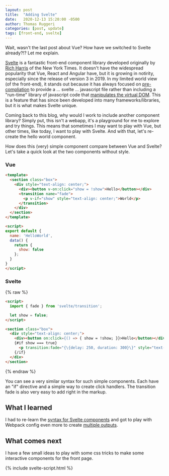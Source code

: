 ```yaml
---
layout: post
title:  "Adding Svelte"
date:   2020-12-13 15:20:00 -0500
author: Thomas Ruggeri
categories: [post, update]
tags: [front-end, svelte]
---
```


Wait, wasn't the last post about Vue? How have we switched to Svelte already?!? Let me explain.

[Svelte](https://svelte.dev/) is a fantastic front-end component library developed originally by [Rich Harris](https://github.com/Rich-Harris) of the New York Times. It doesn't have the widespread popularity that Vue, React and Angular have, but it is growing in notirity, especially since the release of version 3 in 2019. In my limited world view (of the front-end), it stands out because it has always focused on [pre-compliation](https://svelte.dev/blog/frameworks-without-the-framework) to provide a ... svelte ... javascript file rather than including a "run-time" library of javascript code that [manipulates the virtual DOM](https://svelte.dev/blog/virtual-dom-is-pure-overhead). This is a feature that has since been developed into many frameworks/libraries, but it is what makes Svelte unique.

Coming back to this blog, why would I work to include another component library? Simply put, this isn't a webapp, it's a playground for me to explore and try things. This means that sometimes I may want to play with Vue, but other times, like today, I want to play with Svelte. And with that, let's re-create the hello world component.

<div id="svelte_hello_world"></div>

How does this (very) simple component compare between Vue and Svelte? Let's take a quick look at the two components without style.

### Vue

```html
<template>
  <section class="box">
    <div style="text-align: center;">
      <div><button v-on:click="show = !show">Hello</button></div>
      <transition name="fade">
        <p v-if="show" style="text-align: center;">World</p>
      </transition>
    </div>
  </section>
</template>

<script>
export default {
  name: 'HelloWorld',
  data() {
    return {
      show: false
    };
  }
}
</script>
```

### Svelte

{% raw %}

```html
<script>
  import { fade } from 'svelte/transition';

  let show = false;
</script>

<section class="box">
  <div style="text-align: center;">
    <div><button on:click={() => { show = !show; }}>Hello</button></div>
    {#if show === true}
      <p transition:fade="{\{delay: 250, duration: 300}\}" style="text-align: center;">World</p>
    {/if}
  </div>
</section>
```

{% endraw %}

You can see a very similar syntax for such simple components. Each have an "if" directive and a simple way to create click handlers. The transition fade is also very easy to add right in the markup.

## What I learned

I had to re-learn the [syntax for Svelte components](https://svelte.dev/docs#Template_syntax) and got to play with Webpack config even more to create [multiple outputs](https://webpack.js.org/configuration/configuration-types/#exporting-multiple-configurations).

## What comes next

I have a few small ideas to play with some css tricks to make some interactive components for the front page.

{% include svelte-script.html %}
